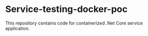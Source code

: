 # Service-testing-docker-poc
This repository contains code for containerized .Net Core service application.
